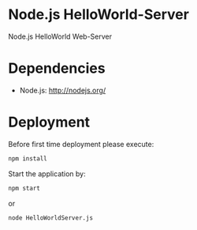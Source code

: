 # Node.js HelloWorld-Server
Node.js HelloWorld Web-Server

# Dependencies
* Node.js: http://nodejs.org/

# Deployment
Before first time deployment please execute:
```bash
npm install
```
Start the application by:
```bash
npm start
```

or

```bash
node HelloWorldServer.js
```
